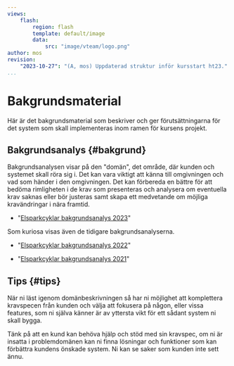 ```yaml
---
views:
    flash:
        region: flash
        template: default/image
        data:
            src: "image/vteam/logo.png"
author: mos
revision:
    "2023-10-27": "(A, mos) Uppdaterad struktur inför kursstart ht23."
...
```

Bakgrundsmaterial
=========================

Här är det bakgrundsmaterial som beskriver och ger förutsättningarna för det system som skall implementeras inom ramen för kursens projekt.



Bakgrundsanalys {#bakgrund}
-------------------------

Bakgrundsanalysen visar på den "domän", det område, där kunden och systemet skall röra sig i. Det kan vara viktigt att känna till omgivningen och vad som händer i den omgivningen. Det kan förbereda en bättre för att bedöma rimligheten i de krav som presenteras och analysera om eventuella krav saknas eller bör justeras samt skapa ett medvetande om möjliga kravändringar i nära framtid.

* "[Elsparkcyklar bakgrundsanalys 2023](https://drive.google.com/file/d/1QQwuzbUvTejGeLRtiwlXTulZCrvamFvR/view?usp=sharing)"

Som kuriosa visas även de tidigare bakgrundsanalyserna.

* "[Elsparkcyklar bakgrundsanalys 2022](https://drive.google.com/file/d/19qRnYcCYRRba3ePd5fbuxtMf3B04qmfs/view)"

* "[Elsparkcyklar bakgrundsanalys 2021](https://drive.google.com/file/d/1F7QZfDYy2TnQhdSocg1fUuP2iXpIfXJL/view)"



Tips {#tips}
-------------------------

När ni läst igenom domänbeskrivningen så har ni möjlighet att komplettera kravspecen från kunden och välja att fokusera på någon, eller vissa features, som ni själva känner är av yttersta vikt för ett sådant system ni skall bygga.

Tänk på att en kund kan behöva hjälp och stöd med sin kravspec, om ni är insatta i problemdomänen kan ni finna lösningar och funktioner som kan förbättra kundens önskade system. Ni kan se saker som kunden inte sett ännu.
